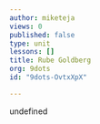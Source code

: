 ```yaml
---
author: miketeja
views: 0
published: false
type: unit
lessons: []
title: Rube Goldberg
org: 9dots
id: "9dots-OvtxXpX"

---
```


undefined
